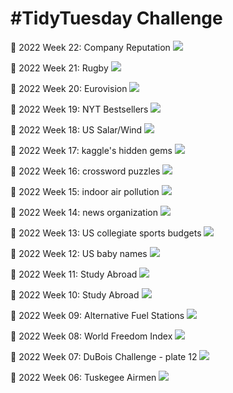 # #TidyTuesday Challenge 

📸 2022 Week 22: Company Reputation
![](Week_22/2022_22_reputation.png)

📸 2022 Week 21: Rugby
![](Week_21/2022_21_rugby.png)

📸 2022 Week 20: Eurovision 
![](Week_20/2022_20_eurovision.png)

📸 2022 Week 19: NYT Bestsellers
![](Week_19/2022_19_nyt_titles.png)

📸 2022 Week 18: US Salar/Wind
![](Week_18/2022_18_capacity.png)

📸 2022 Week 17: kaggle's hidden gems
![](Week_17/2022_17_hidden_gems.png)

📸 2022 Week 16: crossword puzzles
![](Week_16/2022_16_big_dave.png)

📸 2022 Week 15: indoor air pollution
![](Week_15/2022_15_indoor_pollution.png)

📸 2022 Week 14: news organization
![](Week_14/2022_14_news_orgs.png)

📸 2022 Week 13: US collegiate sports budgets
![](Week_13/2022_13_collegiate_sports_budgets.png)

📸 2022 Week 12: US baby names
![](Week_12/2022_12_baby_names.png)

📸 2022 Week 11: Study Abroad
![](Week_11/2022_11_cran_bioc_vignattes.png)

📸 2022 Week 10: Study Abroad
![](Week_10/2022_10_erasmus.png)

📸 2022 Week 09: Alternative Fuel Stations
![](Week_09/2022_09_alternative_fuel_stations.png)

📸 2022 Week 08: World Freedom Index
![](Week_08/2022_08_world_freedom_index.png)

📸 2022 Week 07: DuBois Challenge - plate 12
![](Week_07/2022_07_duboischallenge_plate12.png)

📸 2022 Week 06: Tuskegee Airmen
![](Week_06/2022_06_airmen.png)

